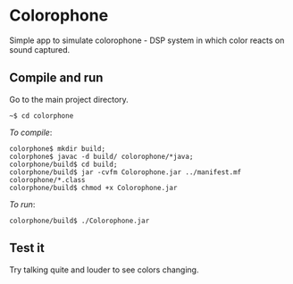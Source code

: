 Colorophone
===========

Simple app to simulate colorophone - DSP system in which color reacts on sound captured.

Compile and run
---------------

Go to the main project directory.

	~$ cd colorphone

*To compile*:

	colorphone$ mkdir build;
	colorphone$ javac -d build/ colorophone/*java;
	colorphone/build$ cd build;
	colorphone/build$ jar -cvfm Colorophone.jar ../manifest.mf colorophone/*.class
	colorphone/build$ chmod +x Colorophone.jar 

*To run*:

	colorphone/build$ ./Colorophone.jar 

Test it
-------

Try talking quite and louder to see colors changing.